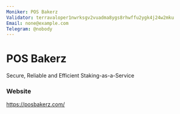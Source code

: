 ```yaml
---
Moniker: POS Bakerz
Validator: terravaloper1nwrksgv2vuadma8ygs8rhwffu2ygk4j24w2mku
Email: none@example.com
Telegram: @nobody
---
```


# POS Bakerz

Secure, Reliable and Efficient Staking-as-a-Service

### Website

https://posbakerz.com/

